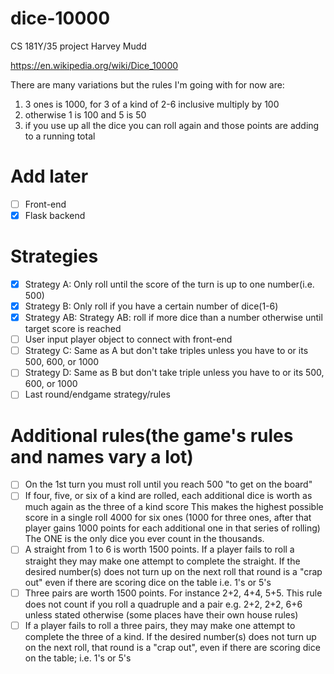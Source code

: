 # dice-10000
CS 181Y/35 project Harvey Mudd

https://en.wikipedia.org/wiki/Dice_10000

There are many variations but the rules I'm going with for now are:

1. 3 ones is 1000, for 3 of a kind of 2-6 inclusive multiply by 100
2. otherwise 1 is 100 and 5 is 50
3. if you use up all the dice you can roll again and those points are 
adding to a running total

# Add later
- [ ] Front-end
- [X] Flask backend

# Strategies
- [X] Strategy A: Only roll until the score of the turn is up to one number(i.e. 500)
- [X] Strategy B: Only roll if you have a certain number of dice(1-6)
- [X] Strategy AB: Strategy AB: roll if more dice than a number otherwise until target score is reached
- [ ] User input player object to connect with front-end
- [ ] Strategy C: Same as A but don't take triples unless you have to or its 500, 600, or 1000
- [ ] Strategy D: Same as B but don't take triple unless you have to or its 500, 600, or 1000
- [ ] Last round/endgame strategy/rules

# Additional rules(the game's rules and names vary a lot)
- [ ] On the 1st turn you must roll until you reach 500 "to get on the board"
- [ ] If four, five, or six of a kind are rolled, each additional dice is worth as much again as the three of a kind score
    This makes the highest possible score in a single roll 4000 for six ones (1000 for three ones, after that player gains 1000 points for each additional one in that series of rolling) The ONE is the only dice you ever count in the thousands.
- [ ] A straight from 1 to 6 is worth 1500 points. If a player fails to roll a straight they may make one attempt to complete the straight. If the desired number(s) does not turn up on the next roll that round is a "crap out" even if there are scoring dice on the table i.e. 1's or 5's
- [ ] Three pairs are worth 1500 points. For instance 2+2, 4+4, 5+5. This rule does not count if you roll a quadruple and a pair e.g. 2+2, 2+2, 6+6 unless stated otherwise (some places have their own house rules)
- [ ] If a player fails to roll a three pairs, they may make one attempt to complete the three of a kind. If the desired number(s) does not turn up on the next roll, that round is a "crap out", even if there are scoring dice on the table; i.e. 1's or 5's
